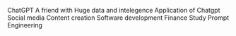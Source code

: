 ChatGPT
    A friend with Huge data and intelegence
Application of Chatgpt
    Social media
    Content creation
    Software development
    Finance
    Study
Prompt Engineering
